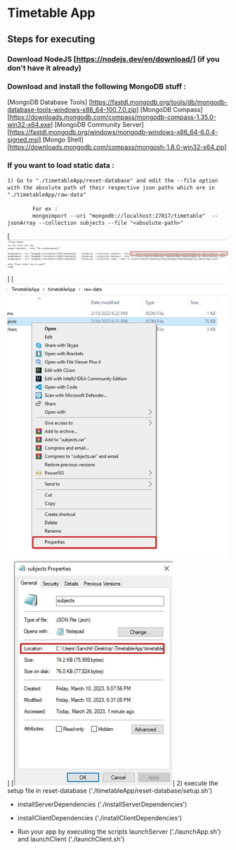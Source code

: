 # Timetable App

## Steps for executing

### Download NodeJS [https://nodejs.dev/en/download/] (if you don't have it already)
### Download and install the following MongoDB stuff : 
 [MongoDB Database Tools]  [https://fastdl.mongodb.org/tools/db/mongodb-database-tools-windows-x86_64-100.7.0.zip]
 [MongoDB Compass]  [https://downloads.mongodb.com/compass/mongodb-compass-1.35.0-win32-x64.exe]
 [MongoDB Community Server]  [https://fastdl.mongodb.org/windows/mongodb-windows-x86_64-6.0.4-signed.msi]
 [Mongo Shell] [https://downloads.mongodb.com/compass/mongosh-1.8.0-win32-x64.zip]

### If you want to load static data :
    1) Go to "./timetableApp/reset-database" and edit the --file option with the absolute path of their respective json paths which are in "./timetableApp/raw-data"
   
            For ex :
            mongoimport --uri "mongodb://localhost:27017/timetable"  --jsonArray --collection subjects --file "<absolute-path>"
  [![1](./readmeResources/setupDatabase.jpg)]
   [![2](./readmeResources/2.jpg)]
    [![3](./readmeResources/3.jpg)]
    2) execute the setup file in reset-database ('./timetableApp/reset-database/setup.sh')
    
 - installServerDependencies ('./installServerDependencies')
 
 - installClientDependencies ('./installClientDependencies')
    
- Run your app by executing the scripts launchServer ('./launchApp.sh') and launchClient ('./launchClient.sh')
